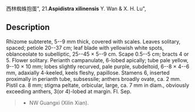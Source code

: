 西林蜘蛛抱蛋",
21.**Aspidistra xilinensis** Y. Wan & X. H. Lu",

## Description
Rhizome subterete, 5--9 mm thick, covered with scales. Leaves solitary, spaced; petiole 20--37 cm; leaf blade with yellowish white spots, oblanceolate to subelliptic, 25--45 × 5--9 cm. Scape 0.5--5 cm; bracts 4 or 5. Flower solitary. Perianth campanulate, 6-lobed apically; tube pale yellow, 9--10 × 10 mm; lobes slightly recurved, pale purple, subdeltoid, 6--8 × 4--6 mm, adaxially 4-keeled, keels fleshy, papillose. Stamens 6, inserted proximally in perianth tube, subsessile; anthers broadly ovate, ca. 2 mm. Pistil ca. 8 mm; stigma peltate, orbicular, large, ca. 7 mm in diam., obviously exceeding anthers, 3(or 4)-lobed at margin. Fl. Sep.

> * NW Guangxi (Xilin Xian).
